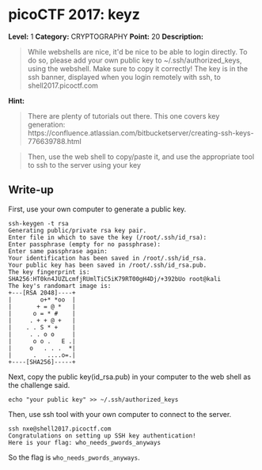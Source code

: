 # picoCTF 2017: keyz

**Level:** 1 **Category:** CRYPTOGRAPHY **Point:** 20 **Description:**

>While webshells are nice, it'd be nice to be able to login directly. To do so, please add your own public key to ~/.ssh/authorized_keys, using the webshell. Make sure to copy it correctly! The key is in the ssh banner, displayed when you login remotely with ssh, to shell2017.picoctf.com

**Hint:**

<blockquote>There are plenty of tutorials out there. This one covers key generation: https://confluence.atlassian.com/bitbucketserver/creating-ssh-keys-776639788.html</blockquote>

<blockquote>Then, use the web shell to copy/paste it, and use the appropriate tool to ssh to the server using your key</blockquote>

## Write-up

First, use your own computer to generate a public key.

``` 
ssh-keygen -t rsa
Generating public/private rsa key pair.
Enter file in which to save the key (/root/.ssh/id_rsa): 
Enter passphrase (empty for no passphrase): 
Enter same passphrase again: 
Your identification has been saved in /root/.ssh/id_rsa.
Your public key has been saved in /root/.ssh/id_rsa.pub.
The key fingerprint is:
SHA256:HT0kn4JUZLcmfjRUmlTiC5iK79RT00gH4Dj/+392bUo root@kali
The key's randomart image is:
+---[RSA 2048]----+
|        o+* *oo  |
|       + = @ *   |
|      o = * #    |
|     . + + @ +   |
|    . . S * +    |
|     . . o o     |
|      o o .   E .|
|     o   . . .  *|
|      .   ....o=.|
+----[SHA256]-----+
```

Next, copy the public key(id_rsa.pub) in your computer to the web shell as the challenge said.

```
echo "your public key" >> ~/.ssh/authorized_keys
```

Then, use ssh tool with your own computer to connect to the server.

```
ssh nxe@shell2017.picoctf.com
Congratulations on setting up SSH key authentication!
Here is your flag: who_needs_pwords_anyways

```

So the flag is `who_needs_pwords_anyways`.